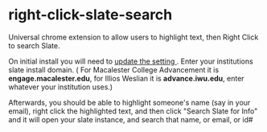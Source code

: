 # right-click-slate-search
Universal chrome extension to allow users to highlight text, then Right Click to search Slate.

On initial install you will need to [update the setting ](chrome://extensions/?options=gknefgbhjgfjflkdpemekfkiplahiffh).  Enter your institutions slate install domain.  ( For Macalester College Advancement it is **engage.macalester.edu**, for Illios Weslian it is **advance.iwu.edu**, enter whatever your institution uses.)

Afterwards, you should be able to highlight someone's name (say in your email), right click the highlighted text, and then click "Search Slate for Info" and it will open your slate instance, and search that name, or email, or id#

